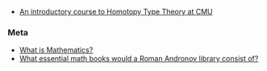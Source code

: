 * [An introductory course to Homotopy Type Theory at CMU](https://github.com/EgbertRijke/HoTT-Intro)


### Meta
* [What is Mathematics?](https://www.quora.com/What-is-mathematics-7/answer/Senia-Sheydvasser)
* [What essential math books would a Roman Andronov library consist of?](https://www.quora.com/What-essential-math-books-would-a-Roman-Andronov-library-consist-of/answer/Roman-Andronov?ch=10&share=1b334345&srid=RuUP)
